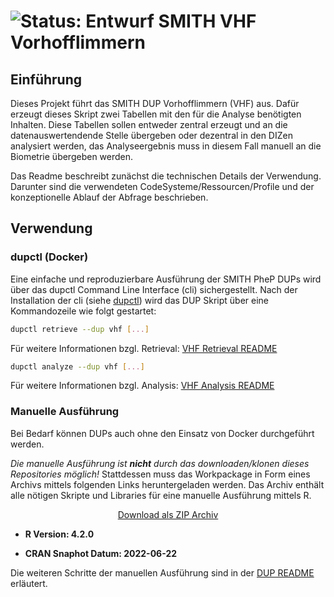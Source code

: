 # ![Status: Entwurf](https://img.shields.io/badge/Status-Entwurf-yellow.svg) SMITH VHF Vorhofflimmern

## Einführung

Dieses Projekt führt das SMITH DUP Vorhofflimmern (VHF) aus. Dafür erzeugt dieses Skript zwei Tabellen mit den für die
Analyse benötigten Inhalten. Diese Tabellen sollen entweder zentral erzeugt und an die datenauswertendende Stelle
übergeben oder dezentral in den DIZen analysiert werden, das Analyseergebnis muss in diesem Fall manuell an die
Biometrie übergeben werden.

Das Readme beschreibt zunächst die technischen Details der Verwendung. Darunter sind die verwendeten
CodeSysteme/Ressourcen/Profile und der konzeptionelle Ablauf der Abfrage beschrieben.

## Verwendung

### dupctl (Docker)

Eine einfache und reproduzierbare Ausführung der SMITH PheP DUPs wird über das dupctl Command Line Interface (cli)
sichergestellt. Nach der Installation der cli (siehe [dupctl][dupctl]) wird das DUP Skript über eine Kommandozeile
wie folgt gestartet:

```bash
dupctl retrieve --dup vhf [...]
```
Für weitere Informationen bzgl. Retrieval: [VHF Retrieval README](retrieval/README.md)

```bash
dupctl analyze --dup vhf [...]
```
Für weitere Informationen bzgl. Analysis: [VHF Analysis README](analysis/README.md)

### Manuelle Ausführung

Bei Bedarf können DUPs auch ohne den Einsatz von Docker durchgeführt werden.

*Die manuelle Ausführung ist **nicht** durch das downloaden/klonen dieses Repositories möglich!*
Stattdessen muss das Workpackage in Form eines Archivs mittels folgenden Links heruntergeladen werden. Das Archiv
enthält alle nötigen Skripte und Libraries für eine manuelle Ausführung mittels R.

<div align="center"><a href="https://git.smith.care/smith/uc-phep/dup/vhf/-/jobs/artifacts/master/download?job=build-archive:latest">Download als ZIP Archiv</a></div>

* **R Version: 4.2.0**

* **CRAN Snaphot Datum: 2022-06-22**

Die weiteren Schritte der manuellen Ausführung sind in der [DUP README][readme] erläutert.


[dupctl]: https://git.smith.care/smith/uc-phep/dup-control
[readme]: https://git.smith.care/smith/uc-phep/dup/readme
